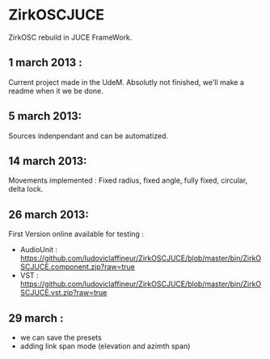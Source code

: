 ZirkOSCJUCE
===========

ZirkOSC rebuild in JUCE FrameWork.

1 march 2013 :
--------------
Current project made in the UdeM. Absolutly not finished, we'll make a readme when it we be done.

5 march 2013:
-------------
Sources indenpendant and can be automatized.

14 march 2013:
--------------
Movements implemented : Fixed radius, fixed angle, fully fixed, circular, delta lock.


26 march 2013:
--------------
First Version online available for testing :

 - AudioUnit :
			https://github.com/ludoviclaffineur/ZirkOSCJUCE/blob/master/bin/ZirkOSCJUCE.component.zip?raw=true
 - VST :
			https://github.com/ludoviclaffineur/ZirkOSCJUCE/blob/master/bin/ZirkOSCJUCE.vst.zip?raw=true

29 march :
----------
 - we can save the presets
 - adding link span mode (elevation and azimth span)